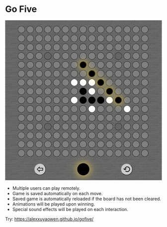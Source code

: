 # Go Five

![Demo](https://github.com/alexxuyaowen/gofive/blob/main/demo/demo.png)

- Multiple users can play remotely.
- Game is saved automatically on each move.
- Saved game is automatically reloaded if the board has not been cleared.
- Animations will be played upon winning.
- Special sound effects will be played on each interaction.

Try: https://alexxuyaowen.github.io/gofive/
